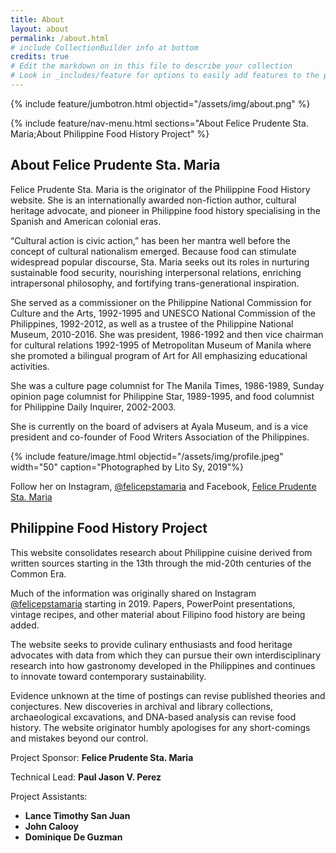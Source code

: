 ```yaml
---
title: About
layout: about
permalink: /about.html
# include CollectionBuilder info at bottom
credits: true
# Edit the markdown on in this file to describe your collection
# Look in _includes/feature for options to easily add features to the page
---
```


{% include feature/jumbotron.html objectid="/assets/img/about.png" %} 

{% include feature/nav-menu.html sections="About Felice Prudente Sta. Maria;About Philippine Food History Project" %}

## About Felice Prudente Sta. Maria

Felice Prudente Sta. Maria is the originator of the Philippine Food History website. She is an internationally awarded non-fiction author, cultural heritage advocate, and pioneer in Philippine food history specialising in the Spanish and American colonial eras.

“Cultural action is civic action,” has been her mantra well before the concept of cultural nationalism emerged. Because food can stimulate widespread popular discourse, Sta. Maria seeks out its roles in nurturing sustainable food security, nourishing interpersonal relations, enriching intrapersonal philosophy, and fortifying trans-generational inspiration.

She served as a commissioner on the Philippine National Commission for Culture and the Arts, 1992-1995 and UNESCO National Commission of the Philippines, 1992-2012, as well as a trustee of the Philippine National Museum, 2010-2016. She was president, 1986-1992 and then vice chairman for cultural relations 1992-1995 of Metropolitan Museum of Manila where she promoted a bilingual program of Art for All emphasizing educational activities.

She was a culture page columnist for The Manila Times, 1986-1989, Sunday opinion page columnist for Philippine Star, 1989-1995, and food columnist for Philippine Daily Inquirer, 2002-2003.

She is currently on the board of advisers at Ayala Museum, and is a vice president and co-founder of Food Writers Association of the Philippines.

{% include feature/image.html objectid="/assets/img/profile.jpeg" width="50" caption="Photographed by Lito Sy, 2019"%}

Follow her on Instagram, [@felicepstamaria](https://www.instagram.com/felicepstamaria/) and Facebook, [Felice Prudente Sta. Maria](https://www.facebook.com/felice.p.maria)

## Philippine Food History Project

This website consolidates research about Philippine cuisine derived from written sources starting in the 13th through the mid-20th centuries of the Common Era.

Much of the information was originally shared on Instagram [@felicepstamaria](https://www.instagram.com/felicepstamaria/) starting in 2019. Papers, PowerPoint presentations, vintage recipes, and other material about Filipino food history are being added.

The website seeks to provide culinary enthusiasts and food heritage advocates with data from which they can pursue their own interdisciplinary research into how gastronomy developed in the Philippines and continues to innovate toward contemporary sustainability.

Evidence unknown at the time of postings can revise published theories and conjectures. New discoveries in archival and library collections, archaeological excavations, and DNA-based analysis can revise food history. The website originator humbly apologises for any short-comings and mistakes beyond our control.


Project Sponsor: **Felice Prudente Sta. Maria**

Technical Lead: **Paul Jason V. Perez**

Project Assistants:
- **Lance Timothy San Juan**
- **John Calooy**
- **Dominique De Guzman**